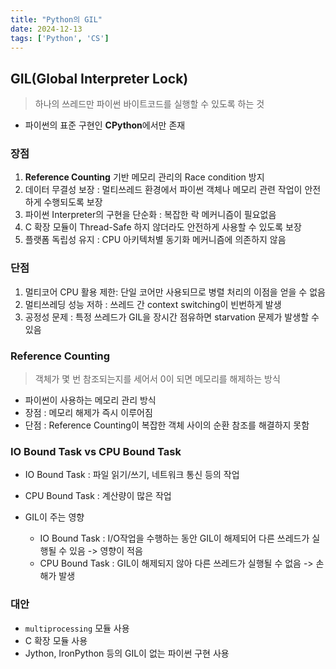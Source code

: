 ```yaml
---
title: "Python의 GIL"
date: 2024-12-13
tags: ['Python', 'CS']
---
```


## GIL(Global Interpreter Lock)
> 하나의 쓰레드만 파이썬 바이트코드를 실행할 수 있도록 하는 것

- 파이썬의 표준 구현인 **CPython**에서만 존재

### 장점
1. **Reference Counting** 기반 메모리 관리의 Race condition 방지
2. 데이터 무결성 보장 : 멀티쓰레드 환경에서 파이썬 객체나 메모리 관련 작업이 안전하게 수행되도록 보장
3. 파이썬 Interpreter의 구현을 단순화 : 복잡한 락 메커니즘이 필요없음
4. C 확장 모듈이 Thread-Safe 하지 않더라도 안전하게 사용할 수 있도록 보장
5. 플랫폼 독립성 유지 : CPU 아키텍처별 동기화 메커니즘에 의존하지 않음

### 단점
1. 멀티코어 CPU 활용 제한: 단일 코어만 사용되므로 병렬 처리의 이점을 얻을 수 없음
2. 멀티쓰레딩 성능 저하 : 쓰레드 간 context switching이 빈번하게 발생
3. 공정성 문제 : 특정 쓰레드가 GIL을 장시간 점유하면 starvation 문제가 발생할 수 있음

### Reference Counting
> 객체가 몇 번 참조되는지를 세어서 0이 되면 메모리를 해제하는 방식

- 파이썬이 사용하는 메모리 관리 방식
- 장점 : 메모리 해제가 즉시 이루어짐
- 단점 : Reference Counting이 복잡한 객체 사이의 순환 참조를 해결하지 못함

### IO Bound Task vs CPU Bound Task
- IO Bound Task : 파일 읽기/쓰기, 네트워크 통신 등의 작업
- CPU Bound Task : 계산량이 많은 작업

- GIL이 주는 영향
	- IO Bound Task : I/O작업을 수행하는 동안 GIL이 해제되어 다른 쓰레드가 실행될 수 있음 -> 영향이 적음
	- CPU Bound Task : GIL이 해제되지 않아 다른 쓰레드가 실행될 수 없음 -> 손해가 발생

### 대안
- `multiprocessing` 모듈 사용
- C 확장 모듈 사용
- Jython, IronPython 등의 GIL이 없는 파이썬 구현 사용

